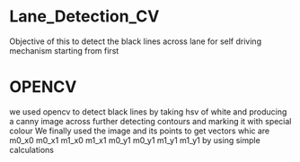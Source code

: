 # Lane_Detection_CV
Objective of this to detect the black lines across lane for self driving mechanism
starting from first
# OPENCV
we used opencv to detect black lines by taking hsv of white and producing a canny image across further detecting contours and marking it with special colour
We finally used the image and its points to get vectors whic are m0_x0 m0_x1 m1_x0 m1_x1 m0_y1 m0_y1 m1_y1 m1_y1 by using simple calculations
